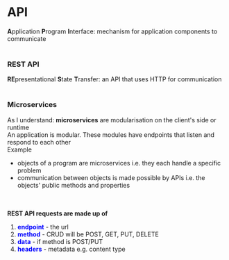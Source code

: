 # API
**A**pplication **P**rogram **I**nterface: mechanism for application components to communicate
<br><br>
### REST API
**RE**presentational **S**tate **T**ransfer: an API that uses HTTP for communication
<br><br>
### Microservices
As I understand: **microservices** are modularisation on the client's side or runtime<br>
An application is modular. These modules have endpoints that listen and respond to each other<br>
Example
- objects of a program are microservices i.e. they each handle a specific problem<br>
- communication between objects is made possible by APIs i.e. the objects' public methods and properties

<br><br>
**REST API requests are made up of**
1. <span style="color: blue"> **endpoint** </span> - the url
2. <span style="color: blue"> **method** </span> - CRUD will be POST, GET, PUT, DELETE
3. <span style="color: blue"> **data** </span> - if method is POST/PUT
4. <span style="color: blue"> **headers** </span> - metadata e.g. content type

